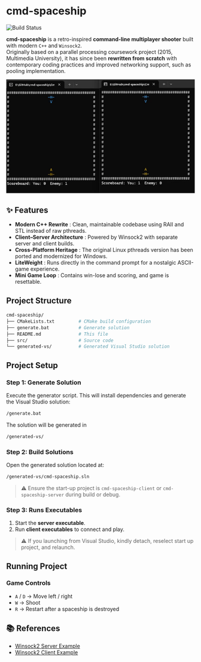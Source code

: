 # cmd-spaceship

![Build Status](https://github.com/hchia93/cmd-spaceship/actions/workflows/build.yml/badge.svg)

**cmd-spaceship** is a retro-inspired **command-line multiplayer shooter** built with modern `C++` and `Winsock2`.  
Originally based on a parallel processing coursework project (2015, Multimedia University), it has since been **rewritten from scratch** with contemporary coding practices and improved networking support, such as pooling implementation.

<p align="center">
  <img src="cmd-spaceship.gif" width="1000">
</p>

## ✨ Features

- **Modern C++ Rewrite** : Clean, maintainable codebase using RAII and STL instead of raw pthreads.
- **Client–Server Architecture** : Powered by Winsock2 with separate server and client builds.
- **Cross-Platform Heritage** : The original Linux pthreads version has been ported and modernized for Windows.
- **LiteWeight** : Runs directly in the command prompt for a nostalgic ASCII-game experience.
- **Mini Game Loop** : Contains win-lose and scoring, and game is resettable.

## Project Structure
```bash
cmd-spaceship/
├── CMakeLists.txt         # CMake build configuration
├── generate.bat           # Generate solution
├── README.md              # This file
├── src/                   # Source code
└── generated-vs/          # Generated Visual Studio solution
```

## Project Setup

### Step 1: Generate Solution

Execute the generator script. This will install dependencies and generate the Visual Studio solution:

```cmd
/generate.bat
```

The solution will be generated in

```cmd
/generated-vs/
```

### Step 2: Build Solutions

Open the generated solution located at:

```cmd
/generated-vs/cmd-spaceship.sln
```

> ⚠️ Ensure the start-up project is `cmd-spaceship-client` or  `cmd-spaceship-server` during build or debug.

### Step 3: Runs Executables 

1. Start the **server executable**. 
2. Run **client executables** to connect and play.

> ⚠️ If you launching from Visual Studio, kindly detach, reselect start up project, and relaunch.

## Running Project

### Game Controls

- `A` / `D` → Move left / right  
- `W` → Shoot  
- `R` → Restart after a spaceship is destroyed  

## 📚 References

- [Winsock2 Server Example](https://docs.microsoft.com/en-us/windows/win32/winsock/complete-server-code)  
- [Winsock2 Client Example](https://docs.microsoft.com/en-us/windows/win32/winsock/complete-client-code)  

